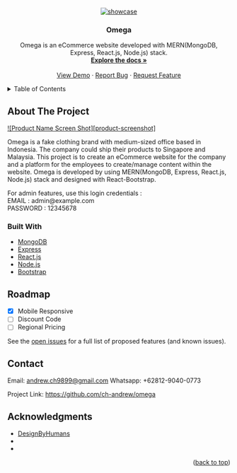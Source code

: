 <!-- PROJECT LOGO -->
<br />
<div align="center">
  <a href="https://github.com/ch-andrew/omega">
    <img src="https://d1o31fwgmtgkiy.cloudfront.net/images/Full-Home-page.png" alt="showcase">
  </a>

<h3 align="center">Omega</h3>

  <p align="center">
    Omega is an eCommerce website developed with MERN(MongoDB, Express, React.js, Node.js) stack.
    <br />
    <a href="https://github.com/ch-andrew/omega"><strong>Explore the docs »</strong></a>
    <br />
    <br />
    <a href="https://github.com/ch-andrew/omega">View Demo</a>
    ·
    <a href="https://github.com/ch-andrew/omega/issues">Report Bug</a>
    ·
    <a href="https://github.com/ch-andrew/omega/issues">Request Feature</a>
  </p>
</div>



<!-- TABLE OF CONTENTS -->
<details>
  <summary>Table of Contents</summary>
  <ol>
    <li>
      <a href="#about-the-project">About The Project</a>
      <ul>
        <li><a href="#built-with">Built With</a></li>
      </ul>
    </li>
    <li><a href="#usage">Usage</a></li>
    <li><a href="#roadmap">Roadmap</a></li>
    <li><a href="#contact">Contact</a></li>
    <li><a href="#acknowledgments">Acknowledgments</a></li>
  </ol>
</details>



<!-- ABOUT THE PROJECT -->
## About The Project

[![Product Name Screen Shot][product-screenshot]](https://ch-omega.herokuapp.com/)

Omega is a fake clothing brand with medium-sized office based in Indonesia. The company could ship their products to Singapore and Malaysia. This project is to create an eCommerce website for the company and a platform for the employees to create/manage content within the website. Omega is developed by using MERN(MongoDB, Express, React.js, Node.js) stack and designed with React-Bootstrap.

<p>
  For admin features, use this login credentials :
  <br/>
  EMAIL     : admin@example.com
  <br/>
  PASSWORD  : 12345678
</p>

### Built With

* [MongoDB](https://www.mongodb.com/)
* [Express](https://expressjs.com/)
* [React.js](https://reactjs.org/)
* [Node.js](https://nodejs.org/)
* [Bootstrap](https://getbootstrap.com)

<!-- ROADMAP -->
## Roadmap

- [x] Mobile Responsive
- [ ] Discount Code
- [ ] Regional Pricing
    <!-- - [ ] Nested Feature -->

See the [open issues](https://github.com/ch-andrew/omega/issues) for a full list of proposed features (and known issues).

<!-- CONTACT -->
## Contact

Email: andrew.ch9899@gmail.com
Whatsapp: +62812-9040-0773

Project Link: https://github.com/ch-andrew/omega

<!-- ACKNOWLEDGMENTS -->
## Acknowledgments

* [DesignByHumans](https://www.designbyhumans.com/)
* []()
* []()

<p align="right">(<a href="#top">back to top</a>)</p>
